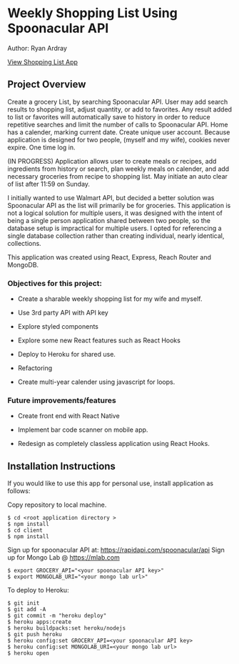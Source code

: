 # Weekly Shopping List Using Spoonacular API

Author: Ryan Ardray

[View Shopping List App](https://evening-shelf-20638.herokuapp.com)

## Project Overview

Create a grocery List, by searching Spoonacular API. User may add search results to shopping list, adjust quantity, or add to favorites. Any result added to list or favorites will automatically save to history in order to reduce repetitive searches and limit the number of calls to Spoonacular API. Home has a calender, marking current date.
Create unique user account. Because application is designed for two people, (myself and my wife), cookies never expire. One time log in.

(IN PROGRESS) Application allows user to create meals or recipes, add ingredients from history or search, plan weekly meals on calender, and add necessary groceries from recipe to shopping list. May initiate an auto clear of list after 11:59 on Sunday.

I initially wanted to use Walmart API, but decided a better solution was Spoonacular API as the list will primarily be for groceries. This application is not a logical solution for multiple users, it was designed with the intent of being a single person application shared between two people, so the database setup is impractical for multiple users. I opted for referencing a single database collection rather than creating individual, nearly identical, collections.

This application was created using React, Express, Reach Router and MongoDB.

### Objectives for this project:

- Create a sharable weekly shopping list for my wife and myself.

- Use 3rd party API with API key

- Explore styled components

- Explore some new React features such as React Hooks

- Deploy to Heroku for shared use.

- Refactoring

- Create multi-year calender using javascript for loops.

### Future improvements/features

- Create front end with React Native

- Implement bar code scanner on mobile app.

- Redesign as completely classless application using React Hooks.

## Installation Instructions

If you would like to use this app for personal use, install application as follows:

Copy repository to local machine.

```
$ cd <root application directory >
$ npm install
$ cd client
$ npm install
```

Sign up for spoonacular API at: https://rapidapi.com/spoonacular/api
Sign up for Mongo Lab @ https://mlab.com

```
$ export GROCERY_API="<your spoonacular API key>"
$ export MONGOLAB_URI="<your mongo lab url>"
```

To deploy to Heroku:

```
$ git init
$ git add -A
$ git commit -m "heroku deploy"
$ heroku apps:create
$ heroku buildpacks:set heroku/nodejs
$ git push heroku
$ heroku config:set GROCERY_API=<your spoonacular API key>
$ heroku config:set MONGOLAB_URI=<your mongo lab url>
$ heroku open
```
